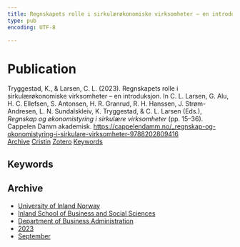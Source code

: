 ```yaml
---
title: Regnskapets rolle i sirkulærøkonomiske virksomheter – en introduksjon
type: pub
encoding: UTF-8

---
```

<h1>Publication</h1>
<article id="csl-bib-container-FE88FP8X" class="csl-bib-container">
  <div class="csl-bib-body"> <div class="csl-entry">Tryggestad, K., &#38; Larsen, C. L. (2023). Regnskapets rolle i sirkulærøkonomiske virksomheter – en introduksjon. In C. L. Larsen, G. Alu, H. C. Ellefsen, S. Antonsen, H. R. Granrud, R. H. Hanssen, J. Strøm-Andresen, L. N. Sundalskleiv, K. Tryggestad, &#38; C. L. Larsen (Eds.), <i>Regnskap og økonomistyring i sirkulære virksomheter</i> (pp. 15–36). Cappelen Damm akademisk. <a href="https://cappelendamm.no/_regnskap-og-okonomistyring-i-sirkulare-virksomheter-9788202809416">https://cappelendamm.no/_regnskap-og-okonomistyring-i-sirkulare-virksomheter-9788202809416</a></div> </div>
  <div class="csl-bib-buttons">
    <a href="#taxonomy-article-FE88FP8X" alt="archive" class="csl-bib-button">Archive</a>
    <a href="https://app.cristin.no/results/show.jsf?id=2175208" alt="Cristin" class="csl-bib-button">Cristin</a>
    <a href="http://zotero.org/groups/5881554/items/FE88FP8X" alt="Zotero" class="csl-bib-button">Zotero</a>
    <a href="#keywords-article-FE88FP8X" alt="keywords" class="csl-bib-button">Keywords</a>
  </div>
  <div id="csl-bib-meta-container-FE88FP8X"></div>
</article>
<div id="csl-bib-meta-FE88FP8X" class="csl-bib-meta">
  <article id="keywords-article-FE88FP8X" class="keywords-article">
    <h1>Keywords</h1>
    
  </article>
  <article id="taxonomy-article-FE88FP8X" class="taxonomy-article">
    <h1>Archive</h1>
    <ul>
      <li><a href="{{< params subfolder >}}en/archive/?key=3DCRN523">University of Inland Norway</a></li>
      <li><a href="{{< params subfolder >}}en/archive/?key=DU8Q9LN9">Inland School of Business and Social Sciences</a></li>
      <li><a href="{{< params subfolder >}}en/archive/?key=3IQA89I8">Department of Business Administration</a></li>
      <li><a href="{{< params subfolder >}}en/archive/?key=RD9NIUZB">2023</a></li>
      <li><a href="{{< params subfolder >}}en/archive/?key=NG3HTDZT">September</a></li>
    </ul>
  </article>
</div>
